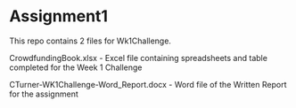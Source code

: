 # Assignment1

This repo contains 2 files for Wk1Challenge. 

  CrowdfundingBook.xlsx - Excel file containing spreadsheets and table completed for the Week 1 Challenge


  CTurner-WK1Challenge-Word_Report.docx - Word file of the Written Report for the assignment

